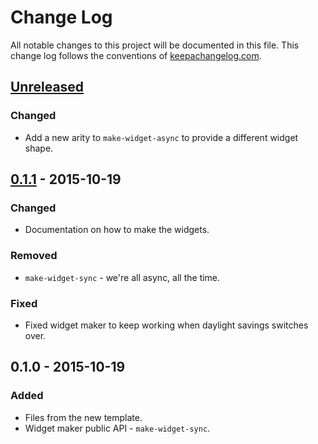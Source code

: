 # Change Log
All notable changes to this project will be documented in this file. This change log follows the conventions of [keepachangelog.com](http://keepachangelog.com/).

## [Unreleased][unreleased]
### Changed
- Add a new arity to `make-widget-async` to provide a different widget shape.

## [0.1.1] - 2015-10-19
### Changed
- Documentation on how to make the widgets.

### Removed
- `make-widget-sync` - we're all async, all the time.

### Fixed
- Fixed widget maker to keep working when daylight savings switches over.

## 0.1.0 - 2015-10-19
### Added
- Files from the new template.
- Widget maker public API - `make-widget-sync`.

[unreleased]: https://github.com/your-name/ocp-kata/compare/0.1.1...HEAD
[0.1.1]: https://github.com/your-name/ocp-kata/compare/0.1.0...0.1.1
